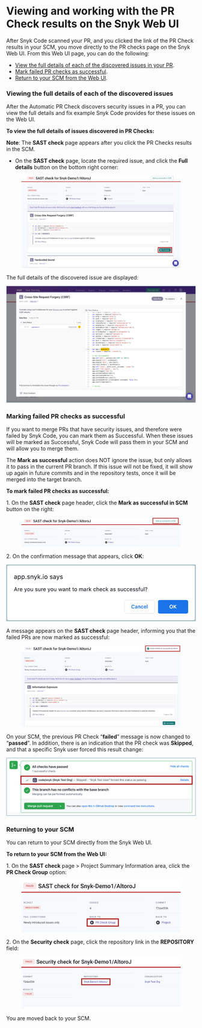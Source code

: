 # Viewing and working with the PR Check results on the Snyk Web UI

After Snyk Code scanned your PR, and you clicked the link of the PR Check results in your SCM, you move directly to the PR checks page on the Snyk Web UI. From this Web UI page, you can do the following:

* [View the full details of each of the discovered issues in your PR](viewing-and-working-with-the-pr-check-results-on-the-snyk-web-ui.md#viewing-the-full-details-of-each-of-the-discovered-issues).
* [Mark failed PR checks as successful](viewing-and-working-with-the-pr-check-results-on-the-snyk-web-ui.md#\_ref105582006).
* [Return to your SCM from the Web UI](viewing-and-working-with-the-pr-check-results-on-the-snyk-web-ui.md#returning-to-your-scm).

### Viewing the full details of each of the discovered issues

After the Automatic PR Check discovers security issues in a PR, you can view the full details and fix example Snyk Code provides for these issues on the Web UI.

**To view the full details of issues discovered in PR Checks:**

**Note**: The **SAST check** page appears after you click the PR Checks results in the SCM.

* On the **SAST check** page, locate the required issue, and click the **Full details** button on the bottom right corner:

<figure><img src="../../../.gitbook/assets/image (5).png" alt=""><figcaption></figcaption></figure>

The full details of the discovered issue are displayed:

![](<../../../.gitbook/assets/Snyk Code - PR Checks - Web UI - Full details button - Results.png>)

### Marking failed PR checks as successful <a href="#_ref105582006" id="_ref105582006"></a>

If you want to merge PRs that have security issues, and therefore were failed by Snyk Code, you can mark them as Successful. When these issues will be marked as Successful, Snyk Code will pass them in your SCM and will allow you to merge them.

The **Mark as successful** action does NOT ignore the issue, but only allows it to pass in the current PR branch. If this issue will not be fixed, it will show up again in future commits and in the repository tests, once it will be merged into the target branch.

**To mark failed PR checks as successful:**

1\. On the **SAST check** page header, click the **Mark as successful in SCM** button on the right:

<figure><img src="../../../.gitbook/assets/image (2).png" alt=""><figcaption></figcaption></figure>

2\. On the confirmation message that appears, click **OK**:

![](<../../../.gitbook/assets/Snyk Code - PR Checks - Web UI - Mark as successful - message (1) (1) (1) (1) (1) (1) (1) (1) (1) (1) (1) (1) (1) (1) (1) (1) (1) (1) (1) (1) (7).png>)

A message appears on the **SAST check** page header, informing you that the failed PRs are now marked as successful:

<figure><img src="../../../.gitbook/assets/image (7).png" alt=""><figcaption></figcaption></figure>

On your SCM, the previous PR Check “**failed**” message is now changed to “**passed**”. In addition, there is an indication that the PR check was **Skipped**, and that a specific Snyk user forced this result change:

![](<../../../.gitbook/assets/Snyk Code - PR Checks - Mark as successful - On GitHub.png>)

### Returning to your SCM

You can return to your SCM directly from the Snyk Web UI.

**To return to your SCM from the Web UI:**

1\. On the **SAST check** page > Project Summary Information area, click the **PR Check Group** option:

<figure><img src="../../../.gitbook/assets/image (1).png" alt=""><figcaption></figcaption></figure>

2\. On the **Security check** page, click the repository link in the **REPOSITORY** field:

<figure><img src="../../../.gitbook/assets/image (4).png" alt=""><figcaption></figcaption></figure>

You are moved back to your SCM.
